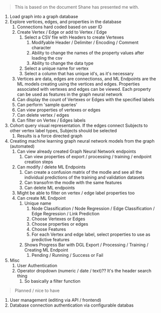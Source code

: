 > This is based on the document Shane has presented me with.

1. Load graph into a graph database
2. Explore vertices, edges, and properties in the database
	1. Connections hard coded based on user ID
	2. Create Vertex / Edge or add to Vertex / Edge
		1. Select a CSV file with Headers to create Vertexes
			1. Modifyable Header / Delimiter / Encoding / Comment character
			2. Ability to change the names of the property values after loading the csv
			3. Ability to change the data type
		2. Select a unique name for vertex
		3. Select a column that has unique id's, as it's necessary
	3. Vertices are data, edges are connectionss, and ML Endpoints are the ML models creating using the vertices and edges. Properties associated with vertexes and edges can be viewed. Each property can be used as features in the graph neural network
	4. Can display the count of Vertexes or Edges with the specified labels
	5. Can perform 'sample queries'
	6. Can view properties of vertexes or edges
	7. Can delete vertex / edges
	8. Can filter on Vertex / Edges labels
3. Cohort query visual representation. If the edges connect Subjects to other vertex label types, Subjects should be selected
	1. Results is a force directed graph
4. Creating machine learning graph neural network models from the graph (automated)
	1. Can view already created Graph Neural Network endpoints
		1. Can view properties of export / processing / training / endpoint creation steps
	2. Can modify / delete ML Endpoints
		1. Can create a confusion matrix of the modle and see all the individual predictions of the training and validation datasets
		2. Can transofrm the modle with the same features
		3. Can delete ML endpoints
	3. Might be able to filter on vertex / edge label properties too
	4. Can create ML Endpoint
		1. Unique name
			1. Node Classification / Node Regression / Edge Classification / Edge Regression / Link Prediction
			2. Choose Vertexes or Edges
			3. Choose properties or edges
			4. Choose Features
			5. For each Vertex and edge label, select properties to use as predictive features
		2. Shows Progress Bar with DGL Export / Processing / Training / Creating ML Endpoint
			1. Pending / Running / Success or Fail
5. Misc
	1. User Authentication
	2. Operator dropdown (numeric / date / text)?? It's the header search thing
		1. So basically a filter function

> Planned / nice to have

1. User management (editing via API / frontend)
2. Database connection authentication via configurable databas
